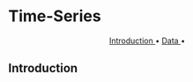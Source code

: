 # Time-Series 


<p align="center">
  <a href="#intro"> Introduction </a> •
  <a href="#data"> Data </a> •
</p>

<a id = 'intro'></a>
## Introduction

